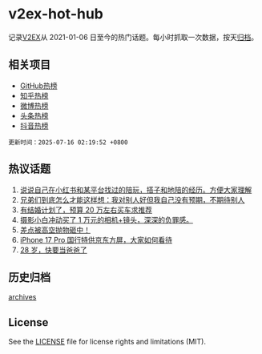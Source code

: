 # v2ex-hot-hub

 记录[V2EX](https://www.v2ex.com/)从 2021-01-06 日至今的热门话题。每小时抓取一次数据，按天[归档](archives)。
 
 ## 相关项目

- [GitHub热榜](https://github.com/lonnyzhang423/github-hot-hub)
- [知乎热榜](https://github.com/lonnyzhang423/zhihu-hot-hub)
- [微博热榜](https://github.com/lonnyzhang423/weibo-hot-hub)
- [头条热榜](https://github.com/lonnyzhang423/toutiao-hot-hub)
- [抖音热榜](https://github.com/lonnyzhang423/douyin-hot-hub)


 `更新时间：2025-07-16 02:19:52 +0800`

## 热议话题

1. [说说自己在小红书和某平台找过的陪玩，搭子和地陪的经历。方便大家理解](https://www.v2ex.com/t/1145279)
1. [兄弟们到底怎么才能这样想：我对别人好但我自己没有预期，不期待别人](https://www.v2ex.com/t/1145207)
1. [有结婚计划了，预算 20 万左右买车求推荐](https://www.v2ex.com/t/1145223)
1. [摄影小白冲动买了 1 万元的相机+镜头，深深的负罪感。](https://www.v2ex.com/t/1145332)
1. [差点被高空抛物砸中！](https://www.v2ex.com/t/1145239)
1. [iPhone 17 Pro 国行特供京东方屏，大家如何看待](https://www.v2ex.com/t/1145191)
1. [28 岁，快要当爸爸了](https://www.v2ex.com/t/1145317)

## 历史归档

[archives](archives)

## License

See the [LICENSE](LICENSE) file for license rights and limitations (MIT).
